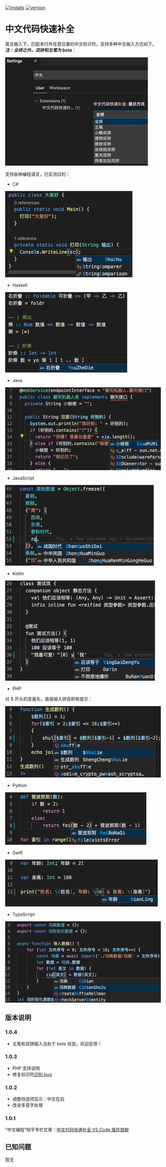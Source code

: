 [![installs](https://vsmarketplacebadge.apphb.com/installs/CodeInChinese.ChineseInputAssistant.svg?style=flat-square)](https://marketplace.visualstudio.com/items?itemName=CodeInChinese.ChineseInputAssistant)
[![version](https://vsmarketplacebadge.apphb.com/version/CodeInChinese.ChineseInputAssistant.svg?style=flat-square)](https://marketplace.visualstudio.com/items?itemName=CodeInChinese.ChineseInputAssistant)

# 中文代码快速补全

英文输入下，匹配本行外任意位置的中文标识符。支持多种中文输入方式如下。***注：全拼之外，双拼和五笔为 beta***：

![演示](截图/输入法选项.png)

支持各种编程语言，已实测过的：

- C#

![演示](截图/演示_c.png)

- Haskell

![演示](截图/演示_Haskell.png)

- Java

![演示](截图/演示_Java.png)

- JavaScript

![演示](截图/演示_JS.png)

- Kotlin

![演示](截图/演示_Kotlin.png)

- PHP

对 $ 开头的变量名，直接输入拼音即有提示：

![演示](截图/演示_PHP.png)

- Python

![演示](截图/演示_Python.png)

- Swift

![演示](截图/演示_Swift.png)

- TypeScript

![演示](截图/演示_TS.png)

## 版本说明

### 1.0.4

- 五笔和双拼输入法处于 beta 状态，欢迎反馈！

### 1.0.3

- PHP 支持说明
- 修复标识符[识别 bug](https://github.com/program-in-chinese/vscode_Chinese_Input_Assistant/issues/8)

### 1.0.2

- 调整待选项显示：中文在前
- 改进多音字处理

### 1.0.1

“中文编程”知乎专栏文章：[中文代码快速补全 VS Code 插件尝鲜](https://zhuanlan.zhihu.com/p/138708196)

## 已知问题

暂无
